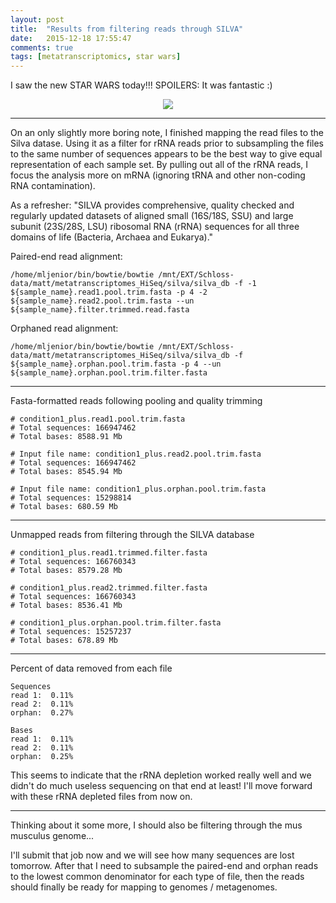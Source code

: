 ```yaml
---
layout: post
title:  "Results from filtering reads through SILVA"
date:   2015-12-18 17:55:47
comments: true
tags: [metatranscriptomics, star wars]
---
```


I saw the new STAR WARS today!!!  SPOILERS:  It was fantastic :)

<div style="text-align:center"><img src ="http://www.rawstory.com/wp-content/uploads/2015/10/star-wars-800x430.jpg" /></div>

---------------------------------------

On an only slightly more boring note, I finished mapping the read files to the Silva datase.  Using it as a filter for rRNA reads 
prior to subsampling the files to the same number of sequences appears to be the best way to give equal representation of each 
sample set.  By pulling out all of the rRNA reads, I focus the analysis more on mRNA (ignoring tRNA and other non-coding 
RNA contamination).

As a refresher:  "SILVA provides comprehensive, quality checked and regularly updated datasets of aligned small (16S/18S, SSU) 
and large subunit (23S/28S, LSU) ribosomal RNA (rRNA) sequences for all three domains of life (Bacteria, Archaea and Eukarya)."


Paired-end read alignment:

	/home/mljenior/bin/bowtie/bowtie /mnt/EXT/Schloss-data/matt/metatranscriptomes_HiSeq/silva/silva_db -f -1 ${sample_name}.read1.pool.trim.fasta -p 4 -2 ${sample_name}.read2.pool.trim.fasta --un ${sample_name}.filter.trimmed.read.fasta

Orphaned read alignment:

	/home/mljenior/bin/bowtie/bowtie /mnt/EXT/Schloss-data/matt/metatranscriptomes_HiSeq/silva/silva_db -f ${sample_name}.orphan.pool.trim.fasta -p 4 --un ${sample_name}.orphan.pool.trim.filter.fasta


---------------------------------------

Fasta-formatted reads following pooling and quality trimming

	# condition1_plus.read1.pool.trim.fasta
	# Total sequences: 166947462
	# Total bases: 8588.91 Mb

	# Input file name: condition1_plus.read2.pool.trim.fasta
	# Total sequences: 166947462
	# Total bases: 8545.94 Mb

	# Input file name: condition1_plus.orphan.pool.trim.fasta
	# Total sequences: 15298814
	# Total bases: 680.59 Mb


---------------------------------------

Unmapped reads from filtering through the SILVA database

	# condition1_plus.read1.trimmed.filter.fasta
	# Total sequences: 166760343
	# Total bases: 8579.28 Mb
	
	# condition1_plus.read2.trimmed.filter.fasta
	# Total sequences: 166760343
	# Total bases: 8536.41 Mb

	# condition1_plus.orphan.pool.trim.filter.fasta
	# Total sequences: 15257237
	# Total bases: 678.89 Mb


---------------------------------------

Percent of data removed from each file

	Sequences
	read 1:  0.11%
	read 2:  0.11%
	orphan:  0.27%

	Bases
	read 1:  0.11%
	read 2:  0.11%
	orphan:  0.25%

This seems to indicate that the rRNA depletion worked really well and we didn't do much useless sequencing on that 
end at least!  I'll move forward with these rRNA depleted files from now on.

---------------------------------------


Thinking about it some more, I should also be filtering through the mus musculus genome...

I'll submit that job now and we will see how many sequences are lost tomorrow.  After that 
I need to subsample the paired-end and orphan reads to the lowest common denominator for each 
type of file, then the reads should finally be ready for mapping to genomes / metagenomes.
